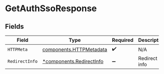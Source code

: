 # GetAuthSsoResponse


## Fields

| Field                                                               | Type                                                                | Required                                                            | Description                                                         |
| ------------------------------------------------------------------- | ------------------------------------------------------------------- | ------------------------------------------------------------------- | ------------------------------------------------------------------- |
| `HTTPMeta`                                                          | [components.HTTPMetadata](../../models/components/httpmetadata.md)  | :heavy_check_mark:                                                  | N/A                                                                 |
| `RedirectInfo`                                                      | [*components.RedirectInfo](../../models/components/redirectinfo.md) | :heavy_minus_sign:                                                  | Redirect info                                                       |